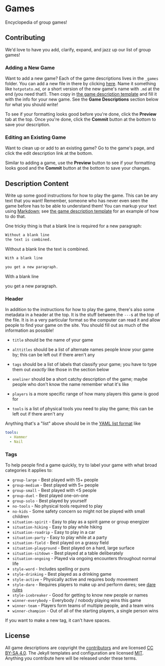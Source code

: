 # Games

Encyclopedia of group games!

## Contributing

We'd love to have you add, clarify, expand, and jazz up our list of group games!

### Adding a New Game

Want to add a new game? Each of the game descriptions lives in the `_games`
folder. You can add a new file in there by clicking
[here](https://github.com/selassid/games/new/gh-pages/_games). Name it something
like `hotpotato.md`, or a short version of the new game's name with `.md` at the
end (you need that!). Then copy in [the game description
template](https://raw.githubusercontent.com/selassid/games/gh-pages/_drafts/template.md)
and fill it with the info for your new game. See the **Game Descriptions**
section below for what you should write!

To see if your formatting looks good before you're done, click the **Preview**
tab at the top. Once you're done, click the **Commit** button at the bottom to
save your description.

### Editing an Existing Game

Want to clean up or add to an existing game? Go to the game's page, and click
the edit description link at the bottom.

Similar to adding a game, use the **Preview** button to see if your formatting
looks good and the **Commit** button at the bottom to save your changes.

## Description Content

Write up some good instructions for how to play the game. This can be any text
that you want! Remember, someone who has never even seen the game before has to
be able to understand them! You can markup your text using
[Markdown](https://guides.github.com/features/mastering-markdown/#syntax); see
[the game description
template](https://raw.githubusercontent.com/selassid/games/gh-pages/_drafts/template.md)
for an example of how to do that.

One tricky thing is that a blank line is required for a new paragraph:

```markdown
Without a blank line
the text is combined.
```

Without a blank line
the text is combined.

```markdown
With a blank line

you get a new paragraph.
```

With a blank line

you get a new paragraph.

### Header

In addition to the instructions for how to play the game, there's also some
metadata in a header at the top. It is the stuff between the `---`s at the top
of the file. It is in a very particular format so the computer can read it and
allow people to find your game on the site. You should fill out as much of the
information as possible!

- `title` should be the name of your game

- `alttitles` should be a list of alternate names people know your game by; this
  can be left out if there aren't any

- `tags` should be a list of labels that classify your game; you have to type
  them out _exactly_ like those in the section below

- `oneliner` should be a short catchy description of the game; maybe people who
  don't know the name remember what it's like

- `players` is a more specific range of how many players this game is good for

- `tools` is a list of physical tools you need to play the game; this can be
  left out if there aren't any

Anything that's a "list" above should be in the [YAML list
format](https://en.wikipedia.org/wiki/YAML#Lists) like

```yaml
tools:
  - Hammer
  - Nail
```

### Tags

To help people find a game quickly, try to label your game with what broad
categories it applies to:

- `group-large` - Best played with 15+ people
- `group-medium` - Best played with 5+ people
- `group-small` - Best played with <5 people
- `group-duel` - Best played one-on-one
- `group-solo` - Best played by yourself
- `no-tools` - No physical tools required to play
- `no-kids` - Some safety concern so might not be played with small children
- `situation-spirit` - Easy to play as a spirit game or group energizer
- `situation-hiking` - Easy to play while hiking
- `situation-roadrip` - Easy to play in a car
- `situation-party` - Easy to play while at a party
- `situation-field` - Best played on a grassy field
- `situation-playground` - Best played on a hard, large surface
- `situation-sitdown` - Best played at a table deliberately
- `situation-ongoing` - Played via ongoing encounters throughout normal life
- `style-word` - Includes spelling or puns
- `style-drinking` - Best played as a drinking game
- `style-active` - Physically active and requires body movement
- `style-dare` - Requires players to make up and perform dares; see [dare rules](dares.html)
- `style-icebreaker` - Good for getting to know new people or names
- `winner-everybody` - Everybody / nobody playing wins this game
- `winner-team` - Players form teams of multiple people, and a team wins
- `winner-champion` - Out of all of the starting players, a single person wins

If you want to make a new tag, it can't have spaces.

## License

All game descriptions are copyright the
[contributors](https://github.com/selassid/games/graphs/contributors) and are
licensed [CC BY-SA 4.0](http://creativecommons.org/licenses/by-sa/4.0/). The
Jekyll templates and configuration are licensed [MIT](http://mit-license.org).
Anything you contribute here will be released under these terms.

